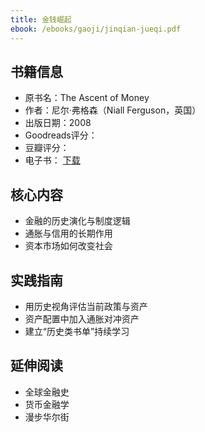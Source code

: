 ```yaml
---
title: 金钱崛起
ebook: /ebooks/gaoji/jinqian-jueqi.pdf
---
```

## 书籍信息
- 原书名：The Ascent of Money
- 作者：尼尔·弗格森（Niall Ferguson，英国）
- 出版日期：2008
- Goodreads评分：
- 豆瓣评分：
- 电子书： [下载](/ebooks/gaoji/jinqian-jueqi.pdf)

## 核心内容
- 金融的历史演化与制度逻辑
- 通胀与信用的长期作用
- 资本市场如何改变社会

## 实践指南
- 用历史视角评估当前政策与资产
- 资产配置中加入通胀对冲资产
- 建立“历史类书单”持续学习

## 延伸阅读
- 全球金融史
- 货币金融学
- 漫步华尔街
